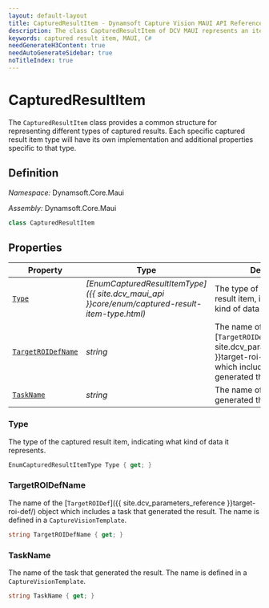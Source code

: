 ```yaml
---
layout: default-layout
title: CapturedResultItem - Dynamsoft Capture Vision MAUI API Reference
description: The class CapturedResultItem of DCV MAUI represents an item in a captured result, such as barcode, text line, detected quad, normalized image, original image, parsed item, etc.
keywords: captured result item, MAUI, C#
needGenerateH3Content: true
needAutoGenerateSidebar: true
noTitleIndex: true
---
```


# CapturedResultItem

The `CapturedResultItem` class provides a common structure for representing different types of captured results. Each specific captured result item type will have its own implementation and additional properties specific to that type.

## Definition

*Namespace:* Dynamsoft.Core.Maui

*Assembly:* Dynamsoft.Core.Maui

```csharp
class CapturedResultItem
```

## Properties

| Property | Type | Description |
| -------- | ---- | ----------- |
| [`Type`](#type) | *[EnumCapturedResultItemType]({{ site.dcv_maui_api }}core/enum/captured-result-item-type.html)* | The type of the captured result item, indicating what kind of data it represents. |
| [`TargetROIDefName`](#targetroidefname) | *string* | The name of the [`TargetROIDef`]({{ site.dcv_parameters_reference }}target-roi-def/) object which includes a task that generated the result. |
| [`TaskName`](#taskname) | *string* | The name of the task that generated the result. |

### Type

The type of the captured result item, indicating what kind of data it represents.

```csharp
EnumCapturedResultItemType Type { get; }
```

### TargetROIDefName

The name of the [`TargetROIDef`]({{ site.dcv_parameters_reference }}target-roi-def/) object which includes a task that generated the result. The name is defined in a `CaptureVisionTemplate`.

```csharp
string TargetROIDefName { get; }
```

### TaskName

The name of the task that generated the result. The name is defined in a `CaptureVisionTemplate`.

```csharp
string TaskName { get; }
```
